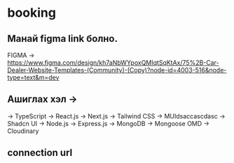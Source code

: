 # booking

## Манай figma link болно.

FIGMA -> https://www.figma.com/design/kh7aNbWYpoxQMIqtSqKtAx/75%2B-Car-Dealer-Website-Templates-(Community)-(Copy)?node-id=4003-516&node-type=text&m=dev

## Ашиглах хэл ->

-> TypeScript
-> React.js
-> Next.js
-> Tailwind CSS
-> MUIdsaccascdasc
-> Shadcn UI
-> Node.js
-> Express.js
-> MongoDB
-> Mongoose OMD
-> Cloudinary

## connection url
